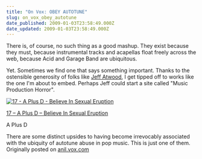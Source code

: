 ```yaml
---
title: "On Vox: OBEY AUTOTUNE"
slug: on_vox_obey_autotune
date_published: 2009-01-03T23:58:49.000Z
date_updated: 2009-01-03T23:58:49.000Z
---
```


There is, of course, no such thing as a good mashup. They exist because they must, because instrumental tracks and acapellas float freely across the web, because Acid and Garage Band are ubiquitous.

Yet. Sometimes we find one that says something important. Thanks to the ostensible generosity of folks like [Jeff Atwood](http://twitter.com/codinghorror/status/1092758840), I get tipped off to works like the one I'm about to embed. Perhaps Jeff could start a site called "Music Production Horror".

[![17 - A Plus D - Believe In Sexual Eruption](http://a0.vox.com/6a00b8ea067a51dece0109d0fad760000f-320pi "17 - A Plus D - Believe In Sexual Eruption")](http://anil.vox.com/library/audio/6a00b8ea067a51dece0109d0fad760000f.html)

[17 – A Plus D – Believe In Sexual Eruption](http://anil.vox.com/library/audio/6a00b8ea067a51dece0109d0fad760000f.html "17 - A Plus D - Believe In Sexual Eruption")

A Plus D

There are some distinct upsides to having become irrevocably associated with the ubiquity of autotune abuse in pop music. This is just one of them.
Originally posted on [anil.vox.com](http://anil.vox.com/library/post/obey-autotune.html)
